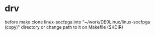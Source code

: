 # drv
before make clone linux-socfpga into "~/work/DE0Linux/linux-socfpga (copy)" directory
or change path to it on Makefile ($KDIR)
